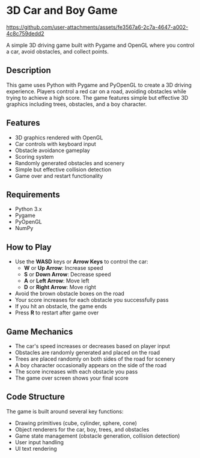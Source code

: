 # 3D Car and Boy Game


https://github.com/user-attachments/assets/fe3567a6-2c7a-4647-a002-4c8c759dedd2






A simple 3D driving game built with Pygame and OpenGL where you control a car, avoid obstacles, and collect points.

## Description

This game uses Python with Pygame and PyOpenGL to create a 3D driving experience. Players control a red car on a road, avoiding obstacles while trying to achieve a high score. The game features simple but effective 3D graphics including trees, obstacles, and a boy character.

## Features

- 3D graphics rendered with OpenGL
- Car controls with keyboard input
- Obstacle avoidance gameplay
- Scoring system
- Randomly generated obstacles and scenery
- Simple but effective collision detection
- Game over and restart functionality

## Requirements

- Python 3.x
- Pygame
- PyOpenGL
- NumPy

## How to Play

- Use the **WASD** keys or **Arrow Keys** to control the car:
  - **W** or **Up Arrow**: Increase speed
  - **S** or **Down Arrow**: Decrease speed
  - **A** or **Left Arrow**: Move left
  - **D** or **Right Arrow**: Move right
- Avoid the brown obstacle boxes on the road
- Your score increases for each obstacle you successfully pass
- If you hit an obstacle, the game ends
- Press **R** to restart after game over

## Game Mechanics

- The car's speed increases or decreases based on player input
- Obstacles are randomly generated and placed on the road
- Trees are placed randomly on both sides of the road for scenery
- A boy character occasionally appears on the side of the road
- The score increases with each obstacle you pass
- The game over screen shows your final score

## Code Structure

The game is built around several key functions:
- Drawing primitives (cube, cylinder, sphere, cone)
- Object renderers for the car, boy, trees, and obstacles
- Game state management (obstacle generation, collision detection)
- User input handling
- UI text rendering


